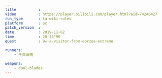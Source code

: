 ```yaml
---
title          :
video          : https://player.bilibili.com/player.html?aid=74246427
run_type       : ta-wiki-rules
platform       : pc
patch_version  : 
date           : 2019-11-02
time           : 20'36"90
quest          : 9★-a-visitor-from-eorzea-extreme

runners:
    - 千年澜殇

weapons:
    - dual-blades
---
```

